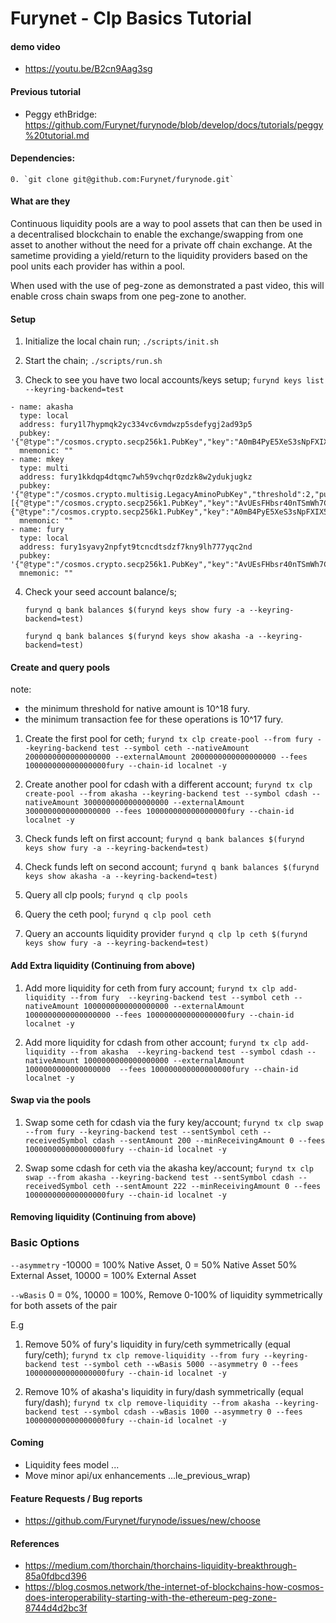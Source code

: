 # Furynet - Clp Basics Tutorial

#### demo video

* https://youtu.be/B2cn9Aag3sg

#### Previous tutorial 

* Peggy ethBridge: https://github.com/Furynet/furynode/blob/develop/docs/tutorials/peggy%20tutorial.md

#### Dependencies:

    0. `git clone git@github.com:Furynet/furynode.git`
        

#### What are they

Continuous liquidity pools are a way to pool assets that can then be used in a decentralised blockchain to enable the exchange/swapping from one asset to another without the need for a private off chain exchange. At the sametime providing a yield/return to the liquidity providers based on the pool units each provider has within a pool.

When used with the use of peg-zone as demonstrated a past video, this will enable cross chain swaps from one peg-zone to another. 

#### Setup 

1. Initialize the local chain run; `./scripts/init.sh`

2. Start the chain; `./scripts/run.sh`

3. Check to see you have two local accounts/keys setup; `furynd keys list --keyring-backend=test`

```
- name: akasha
  type: local
  address: fury1l7hypmqk2yc334vc6vmdwzp5sdefygj2ad93p5
  pubkey: '{"@type":"/cosmos.crypto.secp256k1.PubKey","key":"A0mB4PyE5XeS3sNpFXIX536INyNoJHkMu1DEQ8FgH8Mq"}'
  mnemonic: ""
- name: mkey
  type: multi
  address: fury1kkdqp4dtqmc7wh59vchqr0zdzk8w2ydukjugkz
  pubkey: '{"@type":"/cosmos.crypto.multisig.LegacyAminoPubKey","threshold":2,"public_keys":[{"@type":"/cosmos.crypto.secp256k1.PubKey","key":"AvUEsFHbsr40nTSmWh7CWYRZHGwf4cpRLtJlaRO4VAoq"},{"@type":"/cosmos.crypto.secp256k1.PubKey","key":"A0mB4PyE5XeS3sNpFXIX536INyNoJHkMu1DEQ8FgH8Mq"}]}'
  mnemonic: ""
- name: fury
  type: local
  address: fury1syavy2npfyt9tcncdtsdzf7kny9lh777yqc2nd
  pubkey: '{"@type":"/cosmos.crypto.secp256k1.PubKey","key":"AvUEsFHbsr40nTSmWh7CWYRZHGwf4cpRLtJlaRO4VAoq"}'
  mnemonic: ""
```

4. Check your seed account balance/s;

   `furynd q bank balances $(furynd keys show fury -a --keyring-backend=test)`
   
   `furynd q bank balances $(furynd keys show akasha -a --keyring-backend=test)`

#### Create and query pools

note: 
* the minimum threshold for native amount is 10^18 fury.
* the minimum transaction fee for these operations is 10^17 fury.

1. Create the first pool for ceth; 
`furynd tx clp create-pool --from fury --keyring-backend test --symbol ceth --nativeAmount 2000000000000000000 --externalAmount 2000000000000000000 --fees 100000000000000000fury --chain-id localnet -y`

2. Create another pool for cdash with a different account; 
`furynd tx clp create-pool --from akasha --keyring-backend test --symbol cdash --nativeAmount 3000000000000000000 --externalAmount 3000000000000000000 --fees 100000000000000000fury --chain-id localnet -y`

3. Check funds left on first account; `furynd q bank balances $(furynd keys show fury -a --keyring-backend=test)`

4. Check funds left on second account; `furynd q bank balances $(furynd keys show akasha -a --keyring-backend=test)`

5. Query all clp pools; `furynd q clp pools`

6. Query the ceth pool; `furynd q clp pool ceth`

7. Query an accounts liquidity provider `furynd q clp lp ceth $(furynd keys show fury -a --keyring-backend=test)`

#### Add Extra liquidity  (Continuing from above)

1. Add more liquidity for ceth from fury account; 
`furynd tx clp add-liquidity --from fury  --keyring-backend test --symbol ceth --nativeAmount 1000000000000000000 --externalAmount 1000000000000000000 --fees 100000000000000000fury --chain-id localnet -y`

2. Add more liquidity for cdash from other account; 
`furynd tx clp add-liquidity --from akasha  --keyring-backend test --symbol cdash --nativeAmount 1000000000000000000 --externalAmount 1000000000000000000  --fees 100000000000000000fury --chain-id localnet -y`

#### Swap via the pools 

1. Swap some ceth for cdash via the fury key/account; 
`furynd tx clp swap --from fury --keyring-backend test --sentSymbol ceth --receivedSymbol cdash --sentAmount 200 --minReceivingAmount 0 --fees 100000000000000000fury --chain-id localnet -y`

2. Swap some cdash for ceth via the akasha key/account;
`furynd tx clp swap --from akasha --keyring-backend test --sentSymbol cdash --receivedSymbol ceth --sentAmount 222 --minReceivingAmount 0 --fees 100000000000000000fury --chain-id localnet -y`

#### Removing liquidity (Continuing from above)

### Basic Options 
 
```--asymmetry```         -10000 = 100% Native Asset, 0 = 50% Native Asset 50% External Asset, 10000 = 100% External Asset

```--wBasis```            0 = 0%, 10000 = 100%, Remove 0-100% of liquidity symmetrically for both assets of the pair

E.g

1. Remove 50% of fury's liquidity in fury/ceth symmetrically (equal fury/ceth); 
`furynd tx clp remove-liquidity --from fury --keyring-backend test --symbol ceth --wBasis 5000 --asymmetry 0 --fees 100000000000000000fury --chain-id localnet -y`

2. Remove 10% of akasha's liquidity in fury/dash symmetrically (equal fury/dash);
`furynd tx clp remove-liquidity --from akasha --keyring-backend test --symbol cdash --wBasis 1000 --asymmetry 0 --fees 100000000000000000fury --chain-id localnet -y`

#### Coming  

* Liquidity fees model  ... 
* Move minor api/ux enhancements ...le_previous_wrap)

#### Feature Requests / Bug reports

* https://github.com/Furynet/furynode/issues/new/choose


#### References

   * https://medium.com/thorchain/thorchains-liquidity-breakthrough-85a0fdbcd396
   * https://blog.cosmos.network/the-internet-of-blockchains-how-cosmos-does-interoperability-starting-with-the-ethereum-peg-zone-8744d4d2bc3f
